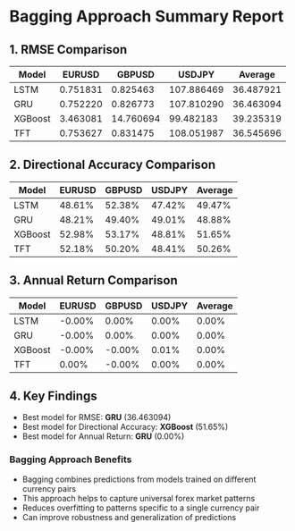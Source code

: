 # Bagging Approach Summary Report

## 1. RMSE Comparison

| Model | EURUSD | GBPUSD | USDJPY | Average |
|-------|--------|--------|--------|--------|
| LSTM | 0.751831 | 0.825463 | 107.886469 | 36.487921 |
| GRU | 0.752220 | 0.826773 | 107.810290 | 36.463094 |
| XGBoost | 3.463081 | 14.760694 | 99.482183 | 39.235319 |
| TFT | 0.753627 | 0.831475 | 108.051987 | 36.545696 |

## 2. Directional Accuracy Comparison

| Model | EURUSD | GBPUSD | USDJPY | Average |
|-------|--------|--------|--------|--------|
| LSTM | 48.61% | 52.38% | 47.42% | 49.47% |
| GRU | 48.21% | 49.40% | 49.01% | 48.88% |
| XGBoost | 52.98% | 53.17% | 48.81% | 51.65% |
| TFT | 52.18% | 50.20% | 48.41% | 50.26% |

## 3. Annual Return Comparison

| Model | EURUSD | GBPUSD | USDJPY | Average |
|-------|--------|--------|--------|--------|
| LSTM | -0.00% | 0.00% | 0.00% | 0.00% |
| GRU | -0.00% | 0.00% | 0.00% | 0.00% |
| XGBoost | -0.00% | -0.00% | 0.01% | 0.00% |
| TFT | 0.00% | -0.00% | 0.00% | 0.00% |

## 4. Key Findings

- Best model for RMSE: **GRU** (36.463094)
- Best model for Directional Accuracy: **XGBoost** (51.65%)
- Best model for Annual Return: **GRU** (0.00%)

### Bagging Approach Benefits

- Bagging combines predictions from models trained on different currency pairs
- This approach helps to capture universal forex market patterns
- Reduces overfitting to patterns specific to a single currency pair
- Can improve robustness and generalization of predictions
